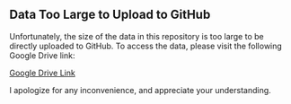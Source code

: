 ## Data Too Large to Upload to GitHub

Unfortunately, the size of the data in this repository is too large to be directly uploaded to GitHub. To access the data, please visit the following Google Drive link:

[Google Drive Link](https://drive.google.com/drive/folders/1ykG0wUF6p47NM89rMLiBEnzbN2EkvsIC?usp=sharing)

I apologize for any inconvenience, and appreciate your understanding.
